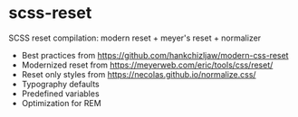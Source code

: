 # scss-reset
SCSS reset compilation: modern reset + meyer's reset + normalizer

- Best practices from https://github.com/hankchizljaw/modern-css-reset
- Modernized reset from https://meyerweb.com/eric/tools/css/reset/
- Reset only styles from https://necolas.github.io/normalize.css/
- Typography defaults
- Predefined variables
- Optimization for REM 
